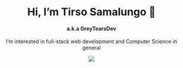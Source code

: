 <h1 align="center"> Hi, I’m Tirso Samalungo 👋</h1>
<h4 align="center"> a.k.a GreyTearsDev</h4>


<p align="center"> I’m interested in full-stack web development and Computer Science in general </p>

<p align="center">
  <a href="https://skillicons.dev">
    <img src="https://skillicons.dev/icons?i=css,html,javascript,react,redux,webpack,jest,vitest,vite,git,sass,java,vercel" />
  </a>
</p>



